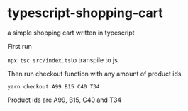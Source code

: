 # typescript-shopping-cart
a simple shopping cart written in typescript

First run

`npx tsc src/index.ts`to transpile to js

Then run checkout function with any amount of product ids

`yarn checkout A99 B15 C40 T34`

Product ids are A99, B15, C40 and T34
